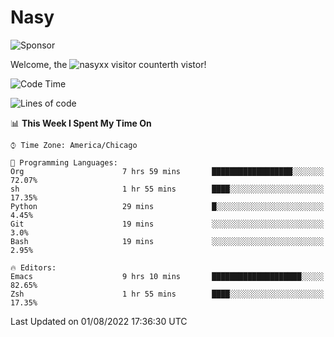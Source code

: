 # Nasy

<!--
<p align="center">
<img height="200" src="https://github-readme-stats.vercel.app/api?username=nasyxx&count_private=true&show_icons=true&theme=dracula&include_all_commits=true"/>
<img height="200" src="https://github-readme-stats.vercel.app/api/top-langs/?username=nasyxx&theme=dracula&hide=html,jupyter+notebook&count_private=true&show_icons=true"/>
</p>

  
----------------
-->

![Sponsor](https://img.shields.io/static/v1.svg?label=Sponsor&message=%E2%9D%A4&logo=GitHub&style=flat&color=pink)
 
Welcome, the ![nasyxx visitor counter](https://count.getloli.com/get/@nasyxx?theme=rule34)th vistor!
 
<!--START_SECTION:waka-->
![Code Time](http://img.shields.io/badge/Code%20Time-2%2C534%20hrs%2048%20mins-blue)

![Lines of code](https://img.shields.io/badge/From%20Hello%20World%20I%27ve%20Written-5%20Million%20lines%20of%20code-blue)

📊 **This Week I Spent My Time On** 

```text
⌚︎ Time Zone: America/Chicago

💬 Programming Languages: 
Org                      7 hrs 59 mins       ██████████████████░░░░░░░   72.07% 
sh                       1 hr 55 mins        ████░░░░░░░░░░░░░░░░░░░░░   17.35% 
Python                   29 mins             █░░░░░░░░░░░░░░░░░░░░░░░░   4.45% 
Git                      19 mins             ░░░░░░░░░░░░░░░░░░░░░░░░░   3.0% 
Bash                     19 mins             ░░░░░░░░░░░░░░░░░░░░░░░░░   2.95%

🔥 Editors: 
Emacs                    9 hrs 10 mins       ████████████████████░░░░░   82.65% 
Zsh                      1 hr 55 mins        ████░░░░░░░░░░░░░░░░░░░░░   17.35%

```


 Last Updated on 01/08/2022 17:36:30 UTC
<!--END_SECTION:waka-->

<!-- ![visitors](https://visitor-badge.laobi.icu/badge?page_id=nasyxx.nasyxx) -->
